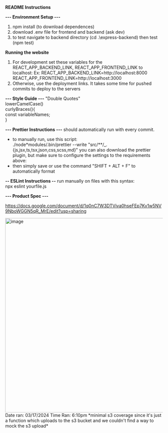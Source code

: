 **README Instructions**

**--- Environment Setup ---**
1. npm install (to download dependences)
2. download .env file for frontend and backend (ask dev)
3. to test navigate to backend directory (cd .\express-backend) then test (npm test)

**Running the website**
1. For development set these variables for the REACT_APP_BACKEND_LINK, REACT_APP_FRONTEND_LINK to localhost:
   Ex: REACT_APP_BACKEND_LINK=http://localhost:8000
       REACT_APP_FRONTEND_LINK=http://localhost:3000
2. Otherwise, use the deployment links. It takes some time for pushed commits to deploy to the servers

**--- Style Guide ---**
 "Double Quotes"  
 lowerCamelCase()  
 curlyBraces(){  
 const variableNames;  
 }

**--- Prettier Instructions ---**
 should automatically run with every commit.
 - to manually run, use this script:  
 ./node\*modules/.bin/prettier --write "src/\*\*/\_.{js,jsx,ts,tsx,json,css,scss,md}"
 you can also download the prettier plugin, but make sure to configure the settings to the requirements above:
 - then simply save or use the command "SHIFT + ALT + F" to automatically format

**-- ESLint Instructions --** 
 run manually on files with this syntax:  
 npx eslint yourfile.js

**--- Product Spec ---**

https://docs.google.com/document/d/1q0nC7W3DTViva0hseFEp7Kv1w5NV9NboWGGN5qR_MrE/edit?usp=sharing

<img width="620" alt="image" src="https://github.com/Velevynn/haggle/assets/113927390/f92690a1-46d0-4284-9858-15deabe1a7ec">
Date ran: 03/17/2024
Time Ran: 6:10pm
*minimal s3 coverage since it's just a function which uploads to the s3 bucket and we couldn't find a way to mock the s3 upload*

